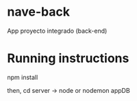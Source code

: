 # nave-back
App proyecto integrado (back-end)

# Running instructions

npm install

then, cd server -> node or nodemon appDB
